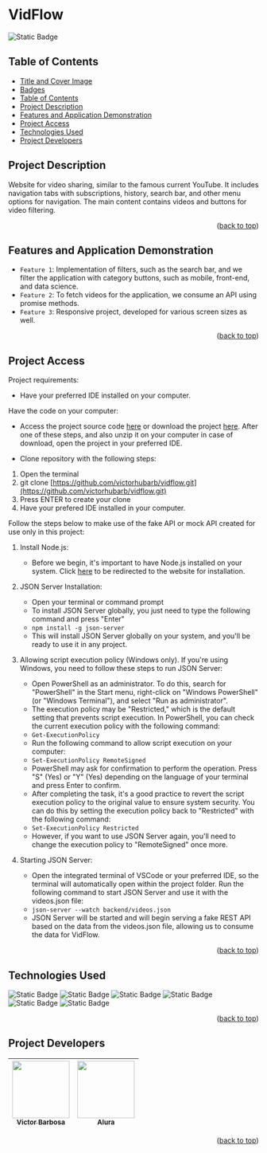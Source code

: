 # VidFlow <a name="readme-top"></a>
![Static Badge](https://img.shields.io/badge/status-completed-green?style=for-the-badge)

## Table of Contents 
* [Title and Cover Image](#title-and-cover-image)
* [Badges](#badges)
* [Table of Contents](#table-of-contents)
* [Project Description](#project-description)
* [Features and Application Demonstration](#features-and-application-demonstration)
* [Project Access](#project-access)
* [Technologies Used](#technologies-used)
* [Project Developers](#project-developers)

## Project Description
Website for video sharing, similar to the famous current YouTube. It includes navigation tabs with subscriptions, history, search bar, and other menu options for navigation. The main content contains videos and buttons for video filtering.
<p align="right">(<a href="#readme-top">back to top</a>)</p>
 
## Features and Application Demonstration
- `Feature 1`: Implementation of filters, such as the search bar, and we filter the application with category buttons, such as mobile, front-end, and data science.
- `Feature 2`: To fetch videos for the application, we consume an API using promise methods.
- `Feature 3`: Responsive project, developed for various screen sizes as well.
<p align="right">(<a href="#readme-top">back to top</a>)</p>

## Project Access
Project requirements:
- Have your preferred IDE installed on your computer.

Have the code on your computer:
- Access the project source code [here](https://github.com/victorhubarb/vidflow) or download the project [here](https://github.com/victorhubarb/jogo-numero-secreto/archive/refs/heads/main.zip). After one of these steps, and also unzip it on your computer in case of download, open the project in your preferred IDE.

- Clone repository with the following steps:
1. Open the terminal
2. git clone [https://github.com/victorhubarb/vidflow.git](https://github.com/victorhubarb/vidflow.git)
3. Press ENTER to create your clone
4. Have your prefered IDE installed in your computer.

Follow the steps below to make use of the fake API or mock API created for use only in this project:
1. Install Node.js:
	- Before we begin, it's important to have Node.js installed on your system. Click [here](https://nodejs.org/en/download/) to be redirected to the website for installation.

2. JSON Server Installation:
	- Open your terminal or command prompt
	- To install JSON Server globally, you just need to type the following command and press "Enter"
	- `npm install -g json-server`
	- This will install JSON Server globally on your system, and you'll be ready to use it in any project.

3. Allowing script execution policy (Windows only). If you're using Windows, you need to follow these steps to run JSON Server:
	- Open PowerShell as an administrator. To do this, search for "PowerShell" in the Start menu, right-click on "Windows PowerShell" (or "Windows Terminal"), and select "Run as administrator".
	- The execution policy may be "Restricted," which is the default setting that prevents script execution. In PowerShell, you can check the current execution policy with the following command:
	- `Get-ExecutionPolicy`
	- Run the following command to allow script execution on your computer:
	- `Set-ExecutionPolicy RemoteSigned`
	- PowerShell may ask for confirmation to perform the operation. Press "S" (Yes) or "Y" (Yes) depending on the language of your terminal and press Enter to confirm.
	- After completing the task, it's a good practice to revert the script execution policy to the original value to ensure system security. You can do this by setting the execution policy back to "Restricted" with the following command:
	- `Set-ExecutionPolicy Restricted`
	- However, if you want to use JSON Server again, you'll need to change the execution policy to "RemoteSigned" once more.

4. Starting JSON Server:
	- Open the integrated terminal of VSCode or your preferred IDE, so the terminal will automatically open within the project folder. Run the following command to start JSON Server and use it with the videos.json file:
	- `json-server --watch backend/videos.json`
	- JSON Server will be started and will begin serving a fake REST API based on the data from the videos.json file, allowing us to consume the data for VidFlow.
<p align="right">(<a href="#readme-top">back to top</a>)</p>

## Technologies Used
![Static Badge](https://img.shields.io/badge/HTML5-E34F26?style=for-the-badge&logo=html5&logoColor=white)
![Static Badge](https://img.shields.io/badge/CSS3-1572B6?style=for-the-badge&logo=css3&logoColor=white)
![Static Badge](https://img.shields.io/badge/JavaScript-F7DF1E?style=for-the-badge&logo=javascript&logoColor=black)
![Static Badge](https://img.shields.io/badge/Node.js-43853D?style=for-the-badge&logo=node.js&logoColor=white)
![Static Badge](https://img.shields.io/badge/json%20web%20tokens-323330?style=for-the-badge&logo=json-web-tokens&logoColor=pink)
![Static Badge](https://img.shields.io/badge/Figma-F24E1E?style=for-the-badge&logo=figma&logoColor=white)
<p align="right">(<a href="#readme-top">back to top</a>)</p>

## Project Developers
| [<img loading="lazy" src="https://avatars.githubusercontent.com/u/80085116?v=4" width=115><br><sub>Victor Barbosa</sub>](https://github.com/victorhubarb) | [<img loading="lazy" src="https://avatars.githubusercontent.com/u/4975968?s=200&v=4" width=115><br><sub>Alura</sub>](https://github.com/alura-cursos) |
| :---: | :--: |
<p align="right">(<a href="#readme-top">back to top</a>)</p>
